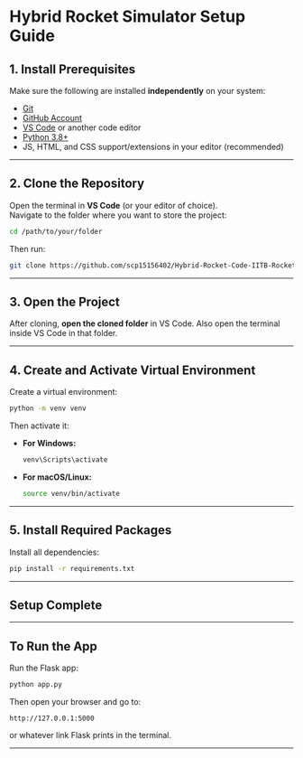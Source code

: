 # Hybrid Rocket Simulator Setup Guide

## 1. Install Prerequisites

Make sure the following are installed **independently** on your system:

- [Git](https://git-scm.com/)
- [GitHub Account](https://github.com/)
- [VS Code](https://code.visualstudio.com/) or another code editor
- [Python 3.8+](https://www.python.org/)
- JS, HTML, and CSS support/extensions in your editor (recommended)

---

## 2. Clone the Repository

Open the terminal in **VS Code** (or your editor of choice).  
Navigate to the folder where you want to store the project:

```bash
cd /path/to/your/folder
```

Then run:

```bash
git clone https://github.com/scp15156402/Hybrid-Rocket-Code-IITB-Rocket-Team.git
```

---

## 3. Open the Project

After cloning, **open the cloned folder** in VS Code.
Also open the terminal inside VS Code in that folder.

---

## 4. Create and Activate Virtual Environment

Create a virtual environment:

```bash
python -m venv venv
```

Then activate it:

* **For Windows:**

  ```bash
  venv\Scripts\activate
  ```

* **For macOS/Linux:**

  ```bash
  source venv/bin/activate
  ```

---

## 5. Install Required Packages

Install all dependencies:

```bash
pip install -r requirements.txt
```

---

## Setup Complete

---

## To Run the App

Run the Flask app:

```bash
python app.py
```

Then open your browser and go to:

```
http://127.0.0.1:5000
```

or whatever link Flask prints in the terminal.

---
